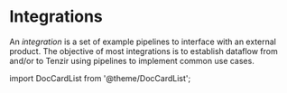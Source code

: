 # Integrations

An *integration* is a set of example pipelines to interface with an external
product. The objective of most integrations is to establish dataflow from and/or
to Tenzir using pipelines to implement common use cases.

import DocCardList from '@theme/DocCardList';

<DocCardList />
